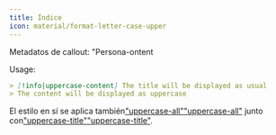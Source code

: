 ```yaml
---
title: Índice
icon: material/format-letter-case-upper
---
```


Metadatos de callout: "Persona-ontent

Usage:

```md
> [!info|uppercase-content] The title will be displayed as usual
> The content will be displayed as uppercase
```

El estilo en sí se aplica también["uppercase-all"](../combined-styling/page-14.md)["uppercase-all"](../combined-styling/page-14.md)
junto con["uppercase-title"](../title-styling/page-14.md)["uppercase-title"](../title-styling/page-14.md).

